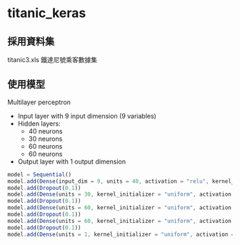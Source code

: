 # titanic_keras

## 採用資料集
titanic3.xls 鐵達尼號乘客數據集

## 使用模型
Multilayer perceptron
* Input layer with 9 input dimension (9 variables)
* Hidden layers:
  * 40 neurons
  * 30 neurons
  * 60 neurons
  * 60 neurons
* Output layer with 1 output dimension 


~~~js
model = Sequential()
model.add(Dense(input_dim = 9, units = 40, activation = "relu", kernel_initializer = "uniform"))
model.add(Dropout(0.1))
model.add(Dense(units = 30, kernel_initializer = "uniform", activation = "relu"))
model.add(Dropout(0.1))
model.add(Dense(units = 60, kernel_initializer = "uniform", activation = "relu"))
model.add(Dropout(0.1))
model.add(Dense(units = 60, kernel_initializer = "uniform", activation = "relu"))
model.add(Dropout(0.1))
model.add(Dense(units = 1, kernel_initializer = "uniform", activation = "sigmoid"))
~~~


